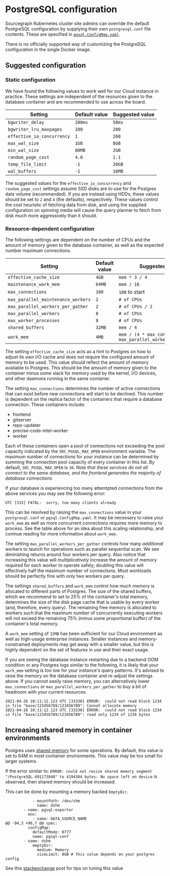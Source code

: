 # PostgreSQL configuration

Sourcegraph Kubernetes cluster site admins can override the default PostgreSQL configuration by supplying their own `postgresql.conf` file contents. These are specified in [`pgsql.ConfigMap.yaml`](https://github.com/sourcegraph/deploy-sourcegraph/blob/master/base/pgsql/pgsql.ConfigMap.yaml).

There is no officially supported way of customizing the PostgreSQL configuration in the single Docker image.

## Suggested configuration

### Static configuration

We have found the following values to work well for our Cloud instance in practice. These settings are independent of the resources given to the database container and are recommended to use across the board.

| Setting                    | Default value | Suggested value |
| -------------------------- | ------------- | --------------- |
| `bgwriter_delay`           | `200ms`       | `50ms`          |
| `bgwriter_lru_maxpages`    | `100`         | `200`           |
| `effective_io_concurrency` | `1`           | `200`           |
| `max_wal_size`             | `1GB`         | `8GB`           |
| `min_wal_size`             | `80MB`        | `2GB`           |
| `random_page_cost`         | `4.0`         | `1.1`           |
| `temp_file_limit`          | `-1`          | `20GB`          |
| `wal_buffers`              | `-1`          | `16MB`          |

The suggested values for the `effective_io_concurrency` and `random_page_cost` settings assume SSD disks are in-use for the Postgres data volume (recommended). If you are instead using HDDs, these values should be set to `2` and `4` (the defaults), respectively. These values control the cost heuristic of fetching data from disk, and using the supplied configuration on spinning media will cause the query planner to fetch from disk much more aggressively than it should.

### Resource-dependent configuration

The following settings are dependent on the number of CPUs and the amount of memory given to the database container, as well as the expected number maximum connections.

| Setting                            | Default value | Suggested value                                                 | Suggested maximum |
| ---------------------------------- | ------------- | --------------------------------------------------------------- | ----------------- |
| `effective_cache_size`             | `4GB`         | `mem * 3 / 4`                                                   |                   |
| `maintenance_work_mem`             | `64MB`        | `mem / 16`                                                      | `2gb`             |
| `max_connections`                  | `100`         | `100` to start                                                  |                   |
| `max_parallel_maintenance_workers` | `2`           | `# of CPUs`                                                     |                   |
| `max_parallel_workers_per_gather`  | `2`           | `# of CPUs / 2`                                                 | `4`               |
| `max_parallel_workers`             | `8`           | `# of CPUs`                                                     |                   |
| `max_worker_processes`             | `8`           | `# of CPUs`                                                     |                   |
| `shared_buffers`                   | `32MB`        | `mem / 4`                                                       |                   |
| `work_mem`                         | `4MB`         | `mem / (4 * max_connections * max_parallel_workers_per_gather)` |                   |

The setting `effective_cache_size` acts as a hint to Postgres on how to adjust its own I/O cache and does not require the configured amount of memory to be used. This value should reflect the amount of memory available to Postgres. This should be the amount of memory given to the container minus some slack for memory used by the kernel, I/O devices, and other daemons running in the same container.

The setting `max_connections` determines the number of active connections that can exist before new connections will start to be declined. This number is dependent on the replica factor of the containers that require a database connection. These containers include:

- frontend
- gitserver 
- repo-updater
- precise-code-intel-worker
- worker

Each of these containers open a pool of connections not exceeding the pool capacity indicated by the `SRC_PGSQL_MAX_OPEN` environment variable. The maximum number of connections for your instance can be determined by summing the connection pool capacity of every container in this list. By default, `SRC_PGSQL_MAX_OPEN` is `30`. _Note that these services do not all connect to the same database, and the frontend generates the majority of database connections_

If your database is experiencing too many attemtpted connections from the above services you may see the following error:
```log
UTC [333] FATAL:  sorry, too many clients already
```
This can be resolved by raising the `max_connections` value in your `postgresql.conf` or `pgsql.ConfigMap.yaml`. It may be necessary to raise your `work_mem` as well as more concurrent connections requires more memory to process. See the table above for an idea about this scaling relationship, and coninue reading for more information about `work_mem`.

The setting `max_parallel_workers_per_gather` controls how many _additional_ workers to launch for operations such as parallel sequential scan. We see diminishing returns around four workers per query. Also notice that increasing this value will *multiplicatively* increase the amount of memory required for each worker to operate safely; doubling this
value will effectively half the maximum number of connections. Most workloads should be perfectly fine with only two workers per query.

The settings `shared_buffers` and `work_mem` control how much memory is allocated to different parts of Postgres. The size of the shared buffers, which we recommend to set to 25% of the container's total memory, determines the size of the disk page cache that is usable by every worker (and, therefore, every query). The remaining free memory is allocated to workers such that the maximum number of concurrently executing workers will not exceed the remaining 75% (minus some proportional buffer) of the container's total memory.

A `work_mem` setting of `32MB` has been sufficient for our Cloud environment as well as high-usage enterprise instances. Smaller instances and memory-constrained deployments may get away with a smaller value, but this is highly dependent on the set of features in use and their exact usage.

If you are seeing the database instance restarting due to a backend OOM condition or any Postgres logs similar to the following, it is likely that your `work_mem` setting is too low for your instance's query patterns. It's advised to raise the memory on the database container and re-adjust the settings above. If you cannot easily raise memory, you can alternatively lower `max_connections` or `max_parallel_workers_per_gather` to buy a bit of headroom with your current resources.

```
2021-04-26 10:11:12.123 UTC [33330] ERROR:  could not read block 1234 in file "base/123456789/123456789": Cannot allocate memory
2021-04-26 10:11:12.123 UTC [33330] ERROR:  could not read block 1234 in file "base/123456789/123456789": read only 1234 of 1234 bytes
```

## Increasing shared memory in container environments

Postgres uses [shared memory](https://www.postgresql.org/docs/12/kernel-resources.html#SYSVIPC) for some operations.
By default, this value is set to 64M in most container environments. This value may be too small for larger systems.

If the error similar to:
 `ERROR: could not resize shared memory segment "/PostgreSQL.491173048" to 4194304 bytes: No space left on device` is observed, then shared memory should be increased.

This can be done by mounting a memory backed `EmptyDir`.

```
            - mountPath: /dev/shm
              name: dshm
        - name: pgsql-exporter
          env:
            - name: DATA_SOURCE_NAME
@@ -94,3 +96,7 @@ spec:
          configMap:
            defaultMode: 0777
            name: pgsql-conf
        - name: dshm
            emptyDir:
              medium: Memory
              sizeLimit: 8GB # this value depends on your postgres config
```

See this [stackexchange](https://dba.stackexchange.com/questions/275378/dev-shm-size-recommendation-for-postgres-database-in-docker) post for tips on tuning this value
